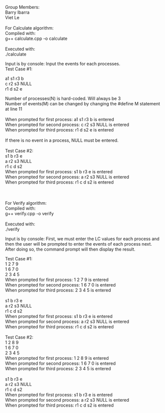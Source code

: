 Group Members: </br>
Barry Ibarra </br>
Viet Le</br>
</br>
For Calculate algorithm:</br>
Compiled with:</br>
g++ calculate.cpp -o calculate</br>
</br>
Executed with:</br>
./calculate</br>

Input is by console: Input the events for each processes. </br>
Test Case #1:</br>

a1 s1 r3 b </br>
c r2 s3 NULL </br>
r1 d s2 e </br>

Number of processes(N) is hard-coded. Will always be 3 </br>
Number of events(M) can be changed by changing the #define M statement at line 11</br>
</br>
When prompted for first process: a1 s1 r3 b is entered</br>
When prompted for second process: c r2 s3 NULL is entered</br>
When prompted for third process: r1 d s2 e is entered</br>
</br>
If there is no event in a process, NULL must be entered.</br></br>
Test Case #2:</br>
s1 b r3 e</br>
a r2 s3 NULL</br>
r1 c d s2</br>
When prompted for first process: s1 b r3 e is entered</br>
When prompted for second process: a r2 s3 NULL is entered</br>
When prompted for third process: r1 c d s2 is entered</br>
</br>
</br>
</br>
For Verify algorithm: </br>
Compiled with:</br>
g++ verify.cpp -o verify</br>
</br>
Executed with:</br>
./verify</br>

Input is by console: First, we must enter the LC values for each process and then the user will be prompted to enter the events of each process next. After doing so, the command prompt will then display the result.</br>

Test Case #1: </br>
1 2 7 9</br>
1 6 7 0</br>
2 3 4 5</br>
When prompted for first process: 1 2 7 9 is entered</br>
When prompted for second process: 1 6 7 0 is entered</br>
When prompted for third process: 2 3 4 5 is entered</br>
</br>
s1 b r3 e</br>
a r2 s3 NULL</br>
r1 c d s2</br>
When prompted for first process: s1 b r3 e is entered</br>
When prompted for second process: a r2 s3 NULL is entered</br>
When prompted for third process: r1 c d s2 is entered</br>
</br>
Test Case #2: </br>
1 2 8 9 </br>
1 6 7 0 </br>
2 3 4 5 </br>
When prompted for first process: 1 2 8 9 is entered</br>
When prompted for second process: 1 6 7 0 is entered</br>
When prompted for third process: 2 3 4 5 is entered</br>
</br>
s1 b r3 e</br>
a r2 s3 NULL</br>
r1 c d s2</br>
When prompted for first process: s1 b r3 e is entered</br>
When prompted for second process: a r2 s3 NULL is entered</br>
When prompted for third process: r1 c d s2 is entered</br>
